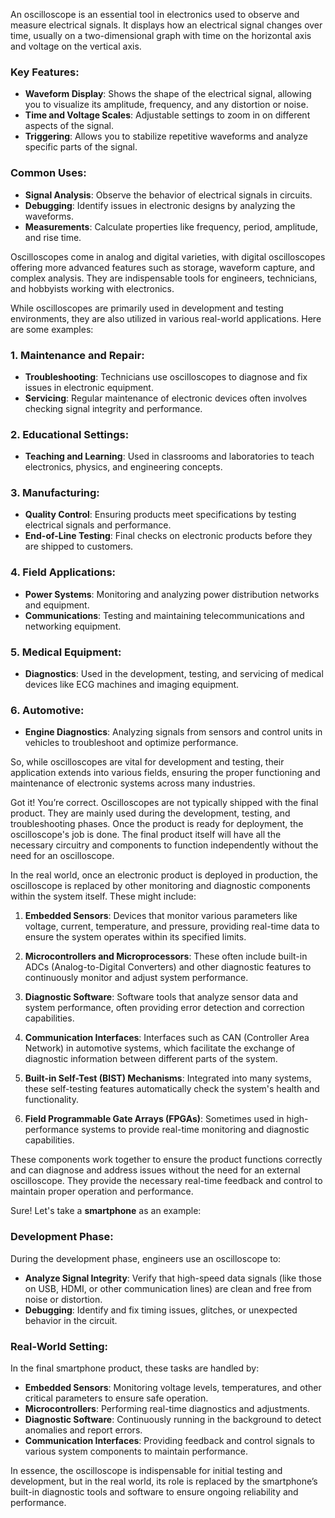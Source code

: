 An oscilloscope is an essential tool in electronics used to observe and measure electrical signals. It displays how an electrical signal changes over time, usually on a two-dimensional graph with time on the horizontal axis and voltage on the vertical axis.

### Key Features:
- **Waveform Display**: Shows the shape of the electrical signal, allowing you to visualize its amplitude, frequency, and any distortion or noise.
- **Time and Voltage Scales**: Adjustable settings to zoom in on different aspects of the signal.
- **Triggering**: Allows you to stabilize repetitive waveforms and analyze specific parts of the signal.

### Common Uses:
- **Signal Analysis**: Observe the behavior of electrical signals in circuits.
- **Debugging**: Identify issues in electronic designs by analyzing the waveforms.
- **Measurements**: Calculate properties like frequency, period, amplitude, and rise time.

Oscilloscopes come in analog and digital varieties, with digital oscilloscopes offering more advanced features such as storage, waveform capture, and complex analysis. They are indispensable tools for engineers, technicians, and hobbyists working with electronics.

While oscilloscopes are primarily used in development and testing environments, they are also utilized in various real-world applications. Here are some examples:

### 1. **Maintenance and Repair**:
   - **Troubleshooting**: Technicians use oscilloscopes to diagnose and fix issues in electronic equipment.
   - **Servicing**: Regular maintenance of electronic devices often involves checking signal integrity and performance.

### 2. **Educational Settings**:
   - **Teaching and Learning**: Used in classrooms and laboratories to teach electronics, physics, and engineering concepts.

### 3. **Manufacturing**:
   - **Quality Control**: Ensuring products meet specifications by testing electrical signals and performance.
   - **End-of-Line Testing**: Final checks on electronic products before they are shipped to customers.

### 4. **Field Applications**:
   - **Power Systems**: Monitoring and analyzing power distribution networks and equipment.
   - **Communications**: Testing and maintaining telecommunications and networking equipment.

### 5. **Medical Equipment**:
   - **Diagnostics**: Used in the development, testing, and servicing of medical devices like ECG machines and imaging equipment.

### 6. **Automotive**:
   - **Engine Diagnostics**: Analyzing signals from sensors and control units in vehicles to troubleshoot and optimize performance.

So, while oscilloscopes are vital for development and testing, their application extends into various fields, ensuring the proper functioning and maintenance of electronic systems across many industries.

Got it! You’re correct. Oscilloscopes are not typically shipped with the final product. They are mainly used during the development, testing, and troubleshooting phases. Once the product is ready for deployment, the oscilloscope's job is done. The final product itself will have all the necessary circuitry and components to function independently without the need for an oscilloscope.

In the real world, once an electronic product is deployed in production, the oscilloscope is replaced by other monitoring and diagnostic components within the system itself. These might include:

1. **Embedded Sensors**: Devices that monitor various parameters like voltage, current, temperature, and pressure, providing real-time data to ensure the system operates within its specified limits.

2. **Microcontrollers and Microprocessors**: These often include built-in ADCs (Analog-to-Digital Converters) and other diagnostic features to continuously monitor and adjust system performance.

3. **Diagnostic Software**: Software tools that analyze sensor data and system performance, often providing error detection and correction capabilities.

4. **Communication Interfaces**: Interfaces such as CAN (Controller Area Network) in automotive systems, which facilitate the exchange of diagnostic information between different parts of the system.

5. **Built-in Self-Test (BIST) Mechanisms**: Integrated into many systems, these self-testing features automatically check the system's health and functionality.

6. **Field Programmable Gate Arrays (FPGAs)**: Sometimes used in high-performance systems to provide real-time monitoring and diagnostic capabilities.

These components work together to ensure the product functions correctly and can diagnose and address issues without the need for an external oscilloscope. They provide the necessary real-time feedback and control to maintain proper operation and performance.

Sure! Let's take a **smartphone** as an example:

### Development Phase:
During the development phase, engineers use an oscilloscope to:
- **Analyze Signal Integrity**: Verify that high-speed data signals (like those on USB, HDMI, or other communication lines) are clean and free from noise or distortion.
- **Debugging**: Identify and fix timing issues, glitches, or unexpected behavior in the circuit.

### Real-World Setting:
In the final smartphone product, these tasks are handled by:
- **Embedded Sensors**: Monitoring voltage levels, temperatures, and other critical parameters to ensure safe operation.
- **Microcontrollers**: Performing real-time diagnostics and adjustments.
- **Diagnostic Software**: Continuously running in the background to detect anomalies and report errors.
- **Communication Interfaces**: Providing feedback and control signals to various system components to maintain performance.

In essence, the oscilloscope is indispensable for initial testing and development, but in the real world, its role is replaced by the smartphone’s built-in diagnostic tools and software to ensure ongoing reliability and performance.
